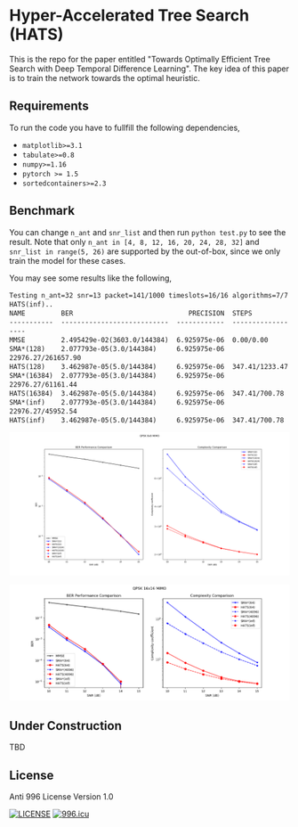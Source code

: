 # Hyper-Accelerated Tree Search (HATS)
This is the repo for the paper entitled 
"Towards Optimally Efficient Tree Search with Deep Temporal Difference Learning". 
The key idea of this paper is to train the network towards the optimal heuristic.

## Requirements
To run the code you have to fullfill the following dependencies,
* `matplotlib>=3.1`
* `tabulate>=0.8`
* `numpy>=1.16`
* `pytorch >= 1.5`
* `sortedcontainers>=2.3`

## Benchmark
You can change `n_ant` and `snr_list` and then run `python test.py` to see the result. 
Note that only `n_ant in [4, 8, 12, 16, 20, 24, 28, 32]` and `snr_list in range(5, 26)` are supported by the out-of-box, since we only train the model for these cases.

You may see some results like the following,
```
Testing n_ant=32 snr=13 packet=141/1000 timeslots=16/16 algorithms=7/7 HATS(inf)..
NAME         BER                             PRECISION  STEPS
-----------  ---------------------------  ------------  ------------------
MMSE         2.495429e-02(3603.0/144384)  6.925975e-06  0.00/0.00
SMA*(128)    2.077793e-05(3.0/144384)     6.925975e-06  22976.27/261657.90
HATS(128)    3.462987e-05(5.0/144384)     6.925975e-06  347.41/1233.47
SMA*(16384)  2.077793e-05(3.0/144384)     6.925975e-06  22976.27/61161.44
HATS(16384)  3.462987e-05(5.0/144384)     6.925975e-06  347.41/700.78
SMA*(inf)    2.077793e-05(3.0/144384)     6.925975e-06  22976.27/45952.54
HATS(inf)    3.462987e-05(5.0/144384)     6.925975e-06  347.41/700.78
```

![Example8x8MIMO](figs/8x8.png)

![Example16x16MIMO](figs/16x16.png)

## Under Construction
TBD

## License
Anti 996 License Version 1.0

[![LICENSE](https://img.shields.io/badge/license-Anti%20996-blue.svg)](https://github.com/996icu/996.ICU/blob/master/LICENSE)
<a href="https://996.icu"><img src="https://img.shields.io/badge/link-996.icu-red.svg" alt="996.icu"></a>

